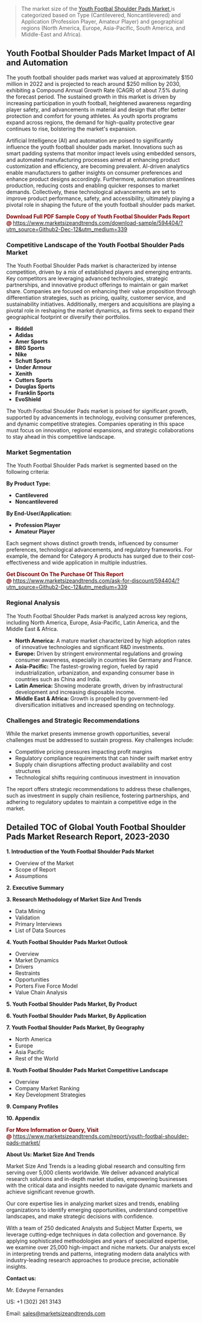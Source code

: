 <blockquote><p>The market size of the <a href="https://www.marketsizeandtrends.com/download-sample/594404/?utm_source=Github2-Dec-12&amp;utm_medium=339" target="_blank">Youth Footbal Shoulder Pads Market </a>is categorized based on Type (Cantilevered, Noncantilevered) and Application (Profession Player, Amateur Player) and geographical regions (North America, Europe, Asia-Pacific, South America, and Middle-East and Africa).</p></blockquote><p><h2>Youth Footbal Shoulder Pads Market Impact of AI and Automation</h2><p>The youth football shoulder pads market was valued at approximately $150 million in 2022 and is projected to reach around $250 million by 2030, exhibiting a Compound Annual Growth Rate (CAGR) of about 7.5% during the forecast period. The sustained growth in this market is driven by increasing participation in youth football, heightened awareness regarding player safety, and advancements in material and design that offer better protection and comfort for young athletes. As youth sports programs expand across regions, the demand for high-quality protective gear continues to rise, bolstering the market's expansion.</p><p>Artificial Intelligence (AI) and automation are poised to significantly influence the youth football shoulder pads market. Innovations such as smart padding systems that monitor impact levels using embedded sensors, and automated manufacturing processes aimed at enhancing product customization and efficiency, are becoming prevalent. AI-driven analytics enable manufacturers to gather insights on consumer preferences and enhance product designs accordingly. Furthermore, automation streamlines production, reducing costs and enabling quicker responses to market demands. Collectively, these technological advancements are set to improve product performance, safety, and accessibility, ultimately playing a pivotal role in shaping the future of the youth football shoulder pads market.</p></p><p><strong><span style="color: #800000;">Download Full PDF Sample Copy of Youth Footbal Shoulder Pads Report @</span>&nbsp;</strong><a href="https://www.marketsizeandtrends.com/download-sample/594404/?utm_source=Github2-Dec-12&amp;utm_medium=339">https://www.marketsizeandtrends.com/download-sample/594404/?utm_source=Github2-Dec-12&amp;utm_medium=339</a></p><h3>Competitive Landscape of the Youth Footbal Shoulder Pads Market</h3><p>The Youth Footbal Shoulder Pads market is characterized by intense competition, driven by a mix of established players and emerging entrants. Key competitors are leveraging advanced technologies, strategic partnerships, and innovative product offerings to maintain or gain market share. Companies are focused on enhancing their value proposition through differentiation strategies, such as pricing, quality, customer service, and sustainability initiatives. Additionally, mergers and acquisitions are playing a pivotal role in reshaping the market dynamics, as firms seek to expand their geographical footprint or diversify their portfolios.</p><p><strong><p><ul><li>Riddell </li><li> Adidas </li><li> Amer Sports </li><li> BRG Sports </li><li> Nike </li><li> Schutt Sports </li><li> Under Armour </li><li> Xenith </li><li> Cutters Sports </li><li> Douglas Sports </li><li> Franklin Sports </li><li> EvoShield</p></li></ul></p></strong></p><p>The Youth Footbal Shoulder Pads market is poised for significant growth, supported by advancements in technology, evolving consumer preferences, and dynamic competitive strategies. Companies operating in this space must focus on innovation, regional expansions, and strategic collaborations to stay ahead in this competitive landscape.</p><h3>Market Segmentation</h3><p>The Youth Footbal Shoulder Pads market is segmented based on the following criteria:</p><p><strong>By Product Type:</strong></p><p><strong><p><ul><li>Cantilevered </li><li> Noncantilevered</p></li></ul></p></strong></p><p><strong>By End-User/Application:</strong></p><p><strong><p><ul><li>Profession Player </li><li> Amateur Player</p></li></ul></p></strong></p><p>Each segment shows distinct growth trends, influenced by consumer preferences, technological advancements, and regulatory frameworks. For example, the demand for Category A products has surged due to their cost-effectiveness and wide application in multiple industries.</p><p><strong><span style="color: #800000;">Get Discount On The Purchase Of This Report @&nbsp;</span></strong><a href="https://www.marketsizeandtrends.com/ask-for-discount/594404/?utm_source=Github2-Dec-12&amp;utm_medium=339">https://www.marketsizeandtrends.com/ask-for-discount/594404/?utm_source=Github2-Dec-12&amp;utm_medium=339</a></p><h3>Regional Analysis</h3><p>The Youth Footbal Shoulder Pads market is analyzed across key regions, including North America, Europe, Asia-Pacific, Latin America, and the Middle East &amp; Africa.</p><ul><li><strong>North America:</strong> A mature market characterized by high adoption rates of innovative technologies and significant R&amp;D investments.</li><li><strong>Europe:</strong> Driven by stringent environmental regulations and growing consumer awareness, especially in countries like Germany and France.</li><li><strong>Asia-Pacific:</strong> The fastest-growing region, fueled by rapid industrialization, urbanization, and expanding consumer base in countries such as China and India.</li><li><strong>Latin America:</strong> Showing moderate growth, driven by infrastructural development and increasing disposable income.</li><li><strong>Middle East &amp; Africa:</strong> Growth is propelled by government-led diversification initiatives and increased spending on technology.</li></ul><h3>Challenges and Strategic Recommendations</h3><p>While the market presents immense growth opportunities, several challenges must be addressed to sustain progress. Key challenges include:</p><ul><li>Competitive pricing pressures impacting profit margins</li><li>Regulatory compliance requirements that can hinder swift market entry</li><li>Supply chain disruptions affecting product availability and cost structures</li><li>Technological shifts requiring continuous investment in innovation</li></ul><p>The report offers strategic recommendations to address these challenges, such as investment in supply chain resilience, fostering partnerships, and adhering to regulatory updates to maintain a competitive edge in the market.</p><h2>Detailed TOC of Global Youth Footbal Shoulder Pads Market Research Report, 2023-2030</h2><p><strong>1. Introduction of the Youth Footbal Shoulder Pads Market</strong></p><ul><li>Overview of the Market</li><li>Scope of Report</li><li>Assumptions&nbsp;</li></ul><p><strong>2. Executive Summary</strong></p><p><strong>3. Research Methodology of <strong>Market Size And Trends</strong></strong></p><ul><li>Data Mining</li><li>Validation</li><li>Primary Interviews</li><li>List of Data Sources&nbsp;</li></ul><p><strong>4. Youth Footbal Shoulder Pads Market Outlook</strong></p><ul><li>Overview</li><li>Market Dynamics</li><li>Drivers</li><li>Restraints</li><li>Opportunities</li><li>Porters Five Force Model</li><li>Value Chain Analysis&nbsp;</li></ul><p><strong>5. Youth Footbal Shoulder Pads Market, By Product</strong></p><p><strong>6. Youth Footbal Shoulder Pads Market, By Application</strong></p><p><strong>7. Youth Footbal Shoulder Pads Market, By Geography</strong></p><ul><li>North America</li><li>Europe</li><li>Asia Pacific</li><li>Rest of the World&nbsp;</li></ul><p><strong>8. Youth Footbal Shoulder Pads Market Competitive Landscape</strong></p><ul><li>Overview</li><li>Company Market Ranking</li><li>Key Development Strategies&nbsp;</li></ul><p><strong>9. Company Profiles</strong></p><p><strong>10. Appendix</strong></p><p><strong><span style="color: #800000;">For More Information or Query, Visit @&nbsp;</span></strong><a href="https://www.marketsizeandtrends.com/report/youth-footbal-shoulder-pads-market/">https://www.marketsizeandtrends.com/report/youth-footbal-shoulder-pads-market/</a></p><p></p><p><strong>About Us:&nbsp;Market Size And Trends</strong></p><p>Market Size And Trends&nbsp;is a leading global research and consulting firm serving over 5,000 clients worldwide. We deliver advanced analytical research solutions and in-depth market studies, empowering businesses with the critical data and insights needed to navigate dynamic markets and achieve significant revenue growth.</p><p>Our core expertise lies in analyzing market sizes and trends, enabling organizations to identify emerging opportunities, understand competitive landscapes, and make strategic decisions with confidence.</p><p>With a team of 250 dedicated Analysts and Subject Matter Experts, we leverage cutting-edge techniques in data collection and governance. By applying sophisticated methodologies and years of specialized expertise, we examine over 25,000 high-impact and niche markets. Our analysts excel in interpreting trends and patterns, integrating modern data analytics with industry-leading research approaches to produce precise, actionable insights.</p><p><strong>Contact us:</strong></p><p>Mr. Edwyne Fernandes</p><p>US: +1 (302) 261 3143</p><p>Email: <a href="mailto:sales@marketsizeandtrends.com">sales@marketsizeandtrends.com</a>&nbsp;</p>
